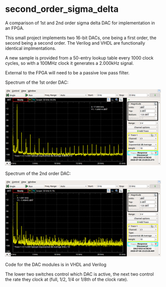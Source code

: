 # second_order_sigma_delta
A comparison of 1st and 2nd order sigma delta DAC for implementation in an FPGA.

This small project implements two 16-bit DACs, one being a first order, the second being a second order. The Verilog and VHDL are functionally identical implmentations.

A new sample is provided from a 50-entry lookup table every 1000 clock cycles, so with a 100MHz clock it generates a 2.000kHz signal.

External to the FPGA will need to be a passive low pass filter.

Spectrum of the 1st order DAC:

![First order spectrum](dac_1st_order.png)

Spectrum of the 2nd order DAC:

![second order spectrum](dac_2nd_order.png)

Code for the DAC modules is in VHDL and Verilog

The lower two switches control which DAC is active, the next two control the rate they clock at (full, 1/2, 1/4 or 1/8th of the clock rate).
